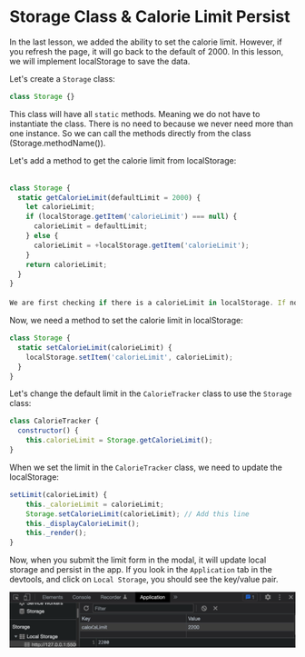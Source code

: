 # Storage Class & Calorie Limit Persist

In the last lesson, we added the ability to set the calorie limit. However, if you refresh the page, it will go back to the default of 2000. In this lesson, we will implement localStorage to save the data.

Let's create a `Storage` class:

```js
class Storage {}
```

This class will have all `static` methods. Meaning we do not have to instantiate the class. There is no need to because we never need more than one instance. So we can call the methods directly from the class (Storage.methodName()).

Let's add a method to get the calorie limit from localStorage:

```js

class Storage {
  static getCalorieLimit(defaultLimit = 2000) {
    let calorieLimit;
    if (localStorage.getItem('calorieLimit') === null) {
      calorieLimit = defaultLimit;
    } else {
      calorieLimit = +localStorage.getItem('calorieLimit');
    }
    return calorieLimit;
  }
}

We are first checking if there is a calorieLimit in localStorage. If not, we are setting it to the defaultLimit. If there is, we are parsing it to an integer and returning it.
```

Now, we need a method to set the calorie limit in localStorage:

```js
class Storage {
  static setCalorieLimit(calorieLimit) {
    localStorage.setItem('calorieLimit', calorieLimit);
  }
}
```

Let's change the default limit in the `CalorieTracker` class to use the `Storage` class:

```js
class CalorieTracker {
  constructor() {
    this.calorieLimit = Storage.getCalorieLimit();
}
```

When we set the limit in the `CalorieTracker` class, we need to update the localStorage:

```js
setLimit(calorieLimit) {
    this._calorieLimit = calorieLimit;
    Storage.setCalorieLimit(calorieLimit); // Add this line
    this._displayCalorieLimit();
    this._render();
}
```

Now, when you submit the limit form in the modal, it will update local storage and persist in the app. If you look in the `Application` tab in the devtools, and click on `Local Storage`, you should see the key/value pair.

<img src="images/calorielimit.png" width="600">
